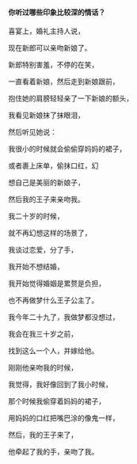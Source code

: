 #### 你听过哪些印象比较深的情话？

喜宴上，婚礼主持人说，

现在新郎可以亲吻新娘了。

新郎特别害羞，不停的在笑，

一直看着新娘，然后走到新娘跟前，

抱住她的肩膀轻轻亲了一下新娘的额头，

我看见新娘抹了抹眼泪，

然后听见她说：

我很小的时候就会偷偷穿妈妈的裙子，

或者裹上床单，偷抹口红，幻

想自己是美丽的新娘子，

然后我的王子来亲吻我。

我二十岁的时候，

就不再幻想这样的场景了，

我谈过恋爱，分了手，

我开始不想结婚，

我开始觉得婚姻是累赘是负担，

也不再做梦什么王子公主了。

我今年二十九了，我做梦都没想过，

我会在我三十岁之前，

找到这么一个人，并嫁给他。

刚刚他亲吻我的时候，

我觉得，我好像回到了我小时候，

那个时候我偷穿着妈妈的裙子，

用妈妈的口红把嘴巴涂的像鬼一样，

然后，我的王子来了，

他牵起了我的手，亲吻了我。
